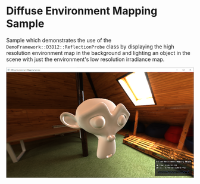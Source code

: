 # Diffuse Environment Mapping Sample

Sample which demonstrates the use of the `DemoFramework::D3D12::ReflectionProbe` class by displaying the high resolution environment map in the background and lighting an object in the scene with just the environment's low resolution irradiance map.

![Application showing off ReflectionProbe data](screenshot.png)
